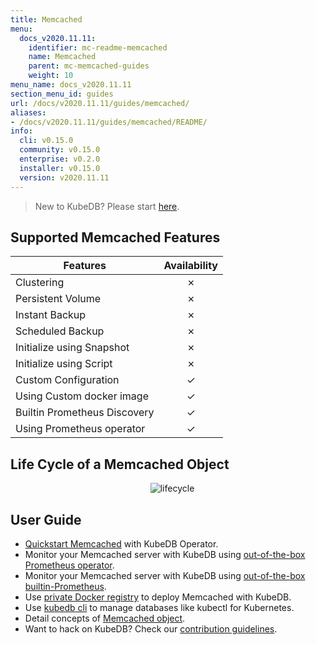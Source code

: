 ```yaml
---
title: Memcached
menu:
  docs_v2020.11.11:
    identifier: mc-readme-memcached
    name: Memcached
    parent: mc-memcached-guides
    weight: 10
menu_name: docs_v2020.11.11
section_menu_id: guides
url: /docs/v2020.11.11/guides/memcached/
aliases:
- /docs/v2020.11.11/guides/memcached/README/
info:
  cli: v0.15.0
  community: v0.15.0
  enterprise: v0.2.0
  installer: v0.15.0
  version: v2020.11.11
---
```


> New to KubeDB? Please start [here](/docs/v2020.11.11/README).

## Supported Memcached Features

| Features                     | Availability |
| ---------------------------- | :----------: |
| Clustering                   |   &#10007;   |
| Persistent Volume            |   &#10007;   |
| Instant Backup               |   &#10007;   |
| Scheduled Backup             |   &#10007;   |
| Initialize using Snapshot    |   &#10007;   |
| Initialize using Script      |   &#10007;   |
| Custom Configuration         |   &#10003;   |
| Using Custom docker image    |   &#10003;   |
| Builtin Prometheus Discovery |   &#10003;   |
| Using Prometheus operator    |   &#10003;   |

## Life Cycle of a Memcached Object

<p align="center">
  <img alt="lifecycle"  src="/docs/v2020.11.11/images/memcached/memcached-lifecycle.png">
</p>

## User Guide

- [Quickstart Memcached](/docs/v2020.11.11/guides/memcached/quickstart/quickstart) with KubeDB Operator.
- Monitor your Memcached server with KubeDB using [out-of-the-box Prometheus operator](/docs/v2020.11.11/guides/memcached/monitoring/using-prometheus-operator).
- Monitor your Memcached server with KubeDB using [out-of-the-box builtin-Prometheus](/docs/v2020.11.11/guides/memcached/monitoring/using-builtin-prometheus).
- Use [private Docker registry](/docs/v2020.11.11/guides/memcached/private-registry/using-private-registry) to deploy Memcached with KubeDB.
- Use [kubedb cli](/docs/v2020.11.11/guides/memcached/cli/cli) to manage databases like kubectl for Kubernetes.
- Detail concepts of [Memcached object](/docs/v2020.11.11/guides/memcached/concepts/memcached).
- Want to hack on KubeDB? Check our [contribution guidelines](/docs/v2020.11.11/CONTRIBUTING).
